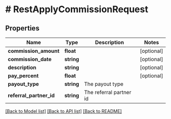 # # RestApplyCommissionRequest

## Properties

Name | Type | Description | Notes
------------ | ------------- | ------------- | -------------
**commission_amount** | **float** |  | [optional]
**commission_date** | **string** |  | [optional]
**description** | **string** |  | [optional]
**pay_percent** | **float** |  | [optional]
**payout_type** | **string** | The payout type |
**referral_partner_id** | **string** | The referral partner id |

[[Back to Model list]](../../README.md#models) [[Back to API list]](../../README.md#endpoints) [[Back to README]](../../README.md)
